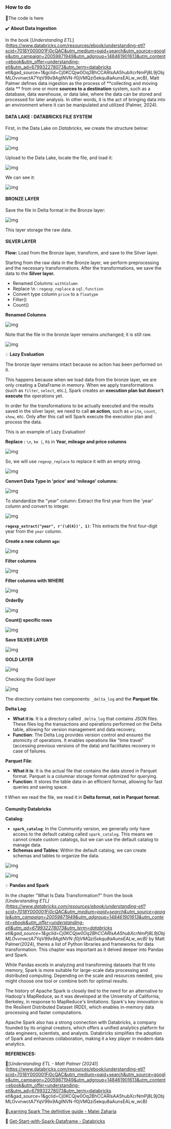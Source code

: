 <h3>  How to do </h3>

:pushpin:The code is here

:heavy_check_mark: **About Data Ingestion**

In the book [*Understanding ETL*](https://www.databricks.com/resources/ebook/understanding-etl?scid=7018Y000001Fi0cQAC&utm_medium=paid+search&utm_source=google&utm_campaign=20059871949&utm_adgroup=148461901613&utm_content=ebook&utm_offer=understanding-etl&utm_ad=679932278073&utm_term=databricks etl&gad_source=1&gclid=Cj0KCQjw0Oq2BhCCARIsAA5hubXcrNmPj8L9jObjMLOvvnwctA7YqV99x9AgtNVN-f0jVMQzi5ekqu8aAunsEALw_wcB), Matt Palmer defines data ingestion as the process of **collecting and moving data ** from one or more **sources to a destination** system, such as a database, data warehouse, or data lake, where the data can be stored and processed for later analysis. In other words, it is the act of bringing data into an environment where it can be manipulated and utilized (Palmer, 2024).

 

<h4>DATA LAKE : DATABRICKS FILE SYSTEM</h4>

First, in the Data Lake on *Databricks*, we create the structure below:

![img](https://lh7-rt.googleusercontent.com/docsz/AD_4nXd5OZq27itnekDUzHYU7xx1Tzf0BZzgwhWNwxFBBJ8DLVRsO0PnjRW1R2pCchtMZTqO5t6l0kR3CyLomvxw9FtYnerT_FpZ4O82fQcqaWyiE85DWBl7rlCwX9C5KHRK4Oi7KWTLVCpGtuR-Ot1e4yUN_b51?key=PWW0ZQYwDDUibpv7ZqBUIQ)

![img](https://lh7-rt.googleusercontent.com/docsz/AD_4nXdodSU2u92p9Edytt1Ork3TtoLfMXmAeJKnA8ZyClzppGwqxXvz5USSR8kVXMcIofpVQvOS4LC7UX3mJY2CYk44RUE-PqWbAJsD8OgSTyCwVFJaVMMRg97ShdTkh0aFY84KyjcPmXhuCdXqMm84OL2MyFot?key=PWW0ZQYwDDUibpv7ZqBUIQ)

Upload to the Data Lake, locate the file, and load it:

![img](https://lh7-rt.googleusercontent.com/docsz/AD_4nXfPyXMSNQzGNGkthui6_5X2WOHsPfbXNT5odI6HOgkLuhsfDDFUebCLrE2lBxD1R71uOn9FaJT9DCoPYjFue5mW_0pC_Tpc8DcezdWiNx3wtOIq9GUDzHuUxrUNZwXuuFge-rRG6kVPKOGRaRxCQZeBlS4?key=PWW0ZQYwDDUibpv7ZqBUIQ)

We can see it:

![img](https://lh7-rt.googleusercontent.com/docsz/AD_4nXfoBsHQBTSeG3MmLMYAUBk0ogg8NHMGdF_wb1xuA8pBDjfdYRaQSr15ZmxRgCDbLheSzv6z8QuyNiy3Fi1PEh6Ii0PhfSBq2I3xluPNslXDyalZCYf9QlUH91yV4TyjFarixPYhQTQ0WU8eV_wqEh1V7yA?key=PWW0ZQYwDDUibpv7ZqBUIQ)



<h4> BRONZE LAYER</h4>

Save the file in Delta format in the Bronze layer:

![img](https://lh7-rt.googleusercontent.com/docsz/AD_4nXexrMmlzRSannGvOhr9ZreCuCYZCj9lXHXMv4gdotRvoVoms3kMZyYIbrz4U_zaWzP9hBbpJIUePjH3a39RHmC5TYHwfJKi-VsMsNoWXB7wjdQzrOciSp8ZFGdoTIe4w-ZjQ9InomzbIFEg-JdbEVv4YDvk?key=PWW0ZQYwDDUibpv7ZqBUIQ)

This layer storage the raw data.

<h4> SILVER LAYER </h4>

**Flow:** Load from the Bronze layer, transform, and save to the Silver layer.

Starting from the raw data in the Bronze layer, we perform preprocessing and the necessary transformations. After the transformations, we save the data to the **Silver layer.**

- Renamed Columns: `withColumn`
- Replace \n : `regexp_replace` a `sql.function`
- Convert type column `price` to a `floatype`
- Filter()
- Count()



**Renamed Columns**

![img](https://lh7-rt.googleusercontent.com/docsz/AD_4nXc6eA5jhNe7c2rCHSSWc_j-WEw912-SNWTx6Uqj8_zkwkTPdWIpdjw99F9Q9QWWmNy2hC-JBYgnxNxF_SWy3cIQDgtaJC0Ap3N6o4bvo8TcQSEU0k-AAAugymDl-OkWB8ziraUiUSO5PRFL2EZvYQ78_fA?key=PWW0ZQYwDDUibpv7ZqBUIQ)



Note that the file in the bronze layer remains unchanged; it is still raw.

![img](https://lh7-rt.googleusercontent.com/docsz/AD_4nXdRpTTIsznylwMq2wLPIUgITi_mcLKnmZ0KGTpxrn2rYRDkI9cEalxrG0mnWdP-MOgN6Hy1SeUN4Z8lzTDduG5DTEF5fcalI8zwmGy45oF1PcSWmtIvL6cHSDPcNy9V_TYITZSfpCXE4SgJLjR1jz6jKz2s?key=PWW0ZQYwDDUibpv7ZqBUIQ)



:bulb: ​**Lazy Evaluation**

The bronze layer remains intact because no action has been performed on it.

This happens because when we load data from the bronze layer, we are only creating a DataFrame in memory. When we apply transformations (such as `filter`, `select`, etc.), Spark creates an **execution plan but doesn't execute** the operations yet.

In order for the transformations to be actually executed and the results saved in the silver layer, we need to call **an action**, such as `write`, `count`, `show`, etc. Only after this call will Spark execute the execution plan and process the data.

This is an example of Lazy Evaluation!



**Replace :** `\n`, `km |`, `R$`  in **Year, mileage and price columns**

![img](https://lh7-rt.googleusercontent.com/docsz/AD_4nXcOsFJmXG-qDhNfGa7IeZH3MGLfH1wyX8KyortfdK8fzZ2pq8rkg5LOGxfLIl9gMXP085Mart42yB6vdOU_0X-AFrUA65QsMMBmCXwXbKKepgXdi4EqTnOYgz5X1LN7AtY2VaWgqp7LKl2JBEeIxfc1MfIM?key=PWW0ZQYwDDUibpv7ZqBUIQ)

So, we will use `regexp_replace` to replace it with an empty string.

![img](https://lh7-rt.googleusercontent.com/docsz/AD_4nXfAAwwXFRZS4F1ris_5NZ9lh8vQFZvM0G3h2rcYKDs5fssiHOecMiY1tTrLrOlv0Jutwd95bPsW23TcqovyEXbk7b2ynT8vf7vb87CTwldSstORxTAZk1rTYiY7TpBtH25z6kjqmvubQnH6qZ6DvdlW5hJ8?key=PWW0ZQYwDDUibpv7ZqBUIQ)

**Convert Data Type in 'price' and 'mileage' columns:**

![img](https://lh7-rt.googleusercontent.com/docsz/AD_4nXcqxD2G6kibb_yu1Ozid59mObFt16zNRYb4oYAniEmdmScz57FwLUD2gz-bltvt9MuN_EK5engYc6WdTIrEVaVUNtO8trztkX_T5h5Fixh53_qfqaOtdgW3ttbq8JLmZtBZXmb0umwZVAThqE-DNWkUcS8?key=PWW0ZQYwDDUibpv7ZqBUIQ)

To standardize the "year" column: Extract the first year from the 'year' column and convert to integer.

![img](https://lh7-rt.googleusercontent.com/docsz/AD_4nXccUsDyff8xLXHUiE1nNj8ykL1sPHDjbFwLpNGEhlXqP3baRTE1eofDJrvnGz6Rvt_2xVIa7ZebFv1xZgPHUUJzD_t9N3uAFf6--e7by8fhIeRWA14zpogw3Qv-e5Q0oQQT0eS3E0ARiS7wRLeBLmcSoXw?key=PWW0ZQYwDDUibpv7ZqBUIQ)

**`regexp_extract("year", r'(\d{4})', 1)`**: This extracts the first four-digit year from the `year` column.

**Create a new column `age`:**

![img](https://lh7-rt.googleusercontent.com/docsz/AD_4nXcV5qK1rjSJhLfEJyt8UlXO_lMTA70qJ0wHKZV7VJpXdU8HlV9YoB-v08iX7XvzKY2IzZJeESWJB3CW849wfLrlHFK23_4Ond6zAu7KZiMr9rMcW4FP-ZcgXhq71c0xyC5Hr2PN3HJBeZDtuo_nQhYxjzQq?key=PWW0ZQYwDDUibpv7ZqBUIQ)

**Filter columns**

![img](https://lh7-rt.googleusercontent.com/docsz/AD_4nXfpoZnwisN3ucNIzM856OQgcq94Fu-aUS_9iQN9t7JoAy3Tew0cUq8_56as2S-HiyG-WO_sGByMCGf84UZ2nCS10I0uGnARBnM01wryKpwh4gFbiGyZYryo5EvIwT3oFhPu0vIPgGffyUCxOjpIKBPcP_Q?key=PWW0ZQYwDDUibpv7ZqBUIQ)

**Filter columns with WHERE**

![img](https://lh7-rt.googleusercontent.com/docsz/AD_4nXdneVAjp7Vjo5QklQNxNUjjkaZkj7lKjaDUYyT1hUewxhqGAvYLfCjV01rePA0mnLPkxwr-Gk3DF2kKB-LitiOJfWDH2XiioPlBOT4eP3YIgLvZB3fB-FTvRoKhRpDRoC41j4Fi5Tdfu_bnNshRoCHBO_A?key=PWW0ZQYwDDUibpv7ZqBUIQ)



**OrderBy**

![img](https://lh7-rt.googleusercontent.com/docsz/AD_4nXddwPf7JiZ8SY61912ztBdCRTsLj5CDOCQR7qBdeSFaXRAt2c8ZYs9_sQbnhRNrGWXHvrAidm6dG9rrA_ZKvuh4CwZlGQgPXP2uffnQnqqYWxEZfd-y4JPUCpy0pH9J25Jil1PVnYO_nZEu4H8VqW0F2KZL?key=PWW0ZQYwDDUibpv7ZqBUIQ)



**Count() specific rows**

![img](https://lh7-rt.googleusercontent.com/docsz/AD_4nXfgYr3yONHVFobIfWsuggDaCByKGh29q4hAO8qBJF_2EFLBRbAMoSelGu7KzlFBZavOsM89__lGwaarOiK-jq0jfJqZKj_NAo4Di-VoDB43WT1Yv4AqK-yY8Whr-iPRxOngC8kX25cIEip5zP7cxoPJc40?key=PWW0ZQYwDDUibpv7ZqBUIQ)





**Save SILVER LAYER**



![img](https://lh7-rt.googleusercontent.com/docsz/AD_4nXddx-CpdJqaF4lcdvU_VSwXWpC5jCloSsCu4yl09k1aFOcSEcIH-gP0Y3UpfOmXjmGYexW1hNwZNlkd938I92rG349E6PW54MbqF7VY0xiL7LLYsdEOxkggArQ2P0nTIZXFFS9Bs1AshVKzgJQHJueic6zo?key=PWW0ZQYwDDUibpv7ZqBUIQ)



**GOLD LAYER**



![img](https://lh7-rt.googleusercontent.com/docsz/AD_4nXf3E1TrHL0LmsRgavMikd0ScNKIsHhQ--wIYdiBhdozDzTJMuetYiu5GWLdmGhRtTXDwZybNg3h6Yo0yYz7ynZE59Z2j89vjIK7tT9LnKFBK-4z6gyJtbHHNABTBfQhwGg0TBIaxxHQsjkChEezUu-xZ8Y?key=PWW0ZQYwDDUibpv7ZqBUIQ)

Checking the Gold layer

![img](https://lh7-rt.googleusercontent.com/docsz/AD_4nXcgBgbJkxe0HSw71zz22QWNxZuNhgiCLTqjDEVm-2IStMVXym43v4uwk83zazpJHgH6c2mZ094yYie_lp5FSXgvZSAtfVivCXBzyI9QBM_1nLaAPdk6uqUzu71BYaWjlMVt5jbAKwpB4Jivk2MGajB9tOWV?key=PWW0ZQYwDDUibpv7ZqBUIQ)

The directory contains two components: `_delta_log` and the **Parquet file**.

**Delta Log**:

- **What it is**: It is a directory called `_delta_log` that contains JSON files. These files log the transactions and operations performed on the Delta table, allowing for version management and data recovery.
- **Function**: The Delta Log provides version control and ensures the atomicity of operations. It enables operations like "time travel" (accessing previous versions of the data) and facilitates recovery in case of failures.

**Parquet File**:

- **What it is**: It is the actual file that contains the data stored in Parquet format. Parquet is a columnar storage format optimized for querying.
- **Function**: It stores the table data in an efficient format, allowing for fast queries and saving space.

:exclamation: When we read the file, we read it in **Delta format**, **not in Parquet format**.



**Comunity Databricks**

**Catalog**:

- **`spark_catalog`**: In the Community version, we generally only have access to the default catalog called `spark_catalog`. This means we cannot create custom catalogs, but we can use the default catalog to manage data.
- **Schemas and Tables**: Within the default catalog, we can create schemas and tables to organize the data.



![img](https://lh7-rt.googleusercontent.com/docsz/AD_4nXeLJbPD8v1XDiNmuoRykSKrYiFCaxbvwY127hup0t1VKprQxRsmTZTsYG7ToFvIwMrZgH39XSBuIe5odxiljdVG2dB751wmmlWOZisIERADf3UttHhJpOkCjnWiW7xCEeFriiDz9fGA_T7n4fRol_Gj1dw?key=PWW0ZQYwDDUibpv7ZqBUIQ)

![img](https://lh7-rt.googleusercontent.com/docsz/AD_4nXfl0M2lfcKQwEpNCnsL9Hs3OGei7vi9GdN9H6aooxd56MSVZUdjKpMg9uFDNvGvY8Rk1nYyqrXh1yGcAqx6NGMsp5O2CuyM8UjImJD_AByABJpXMOQ7vxUs3Wm7v-8rr2JwSDWHAB2iz27bWxhQf1nMkCko?key=PWW0ZQYwDDUibpv7ZqBUIQ)





:bulb: **Pandas and Spark**

In the chapter "What Is Data Transformation?" from the book *[Understanding ETL](https://www.databricks.com/resources/ebook/understanding-etl?scid=7018Y000001Fi0cQAC&utm_medium=paid+search&utm_source=google&utm_campaign=20059871949&utm_adgroup=148461901613&utm_content=ebook&utm_offer=understanding-etl&utm_ad=679932278073&utm_term=databricks etl&gad_source=1&gclid=Cj0KCQjw0Oq2BhCCARIsAA5hubXcrNmPj8L9jObjMLOvvnwctA7YqV99x9AgtNVN-f0jVMQzi5ekqu8aAunsEALw_wcB)* by Matt Palmer(2024), theres a list of Python libraries and frameworks for data transformation. This chapter was important as it delved deeper into Pandas and Spark.

While Pandas excels in analyzing and transforming datasets that fit into memory, Spark is more suitable for large-scale data processing and distributed computing. Depending on the scale and resources needed, you might choose one tool or combine both for optimal results.

The history of Apache Spark is closely tied to the need for an alternative to Hadoop's MapReduce, as it was developed at the University of California, Berkeley, in response to MapReduce's limitations. Spark's key innovation is the Resilient Distributed Dataset (RDD), which enables in-memory data processing and faster computations.

Apache Spark also has a strong connection with Databricks, a company founded by its original creators, which offers a unified analytics platform for data engineers, scientists, and analysts. Databricks simplifies the adoption of Spark and enhances collaboration, making it a key player in modern data analytics.





**REFERENCES:**

:pushpin:[*Understanding ETL - Matt Palmer (2024)*](https://www.databricks.com/resources/ebook/understanding-etl?scid=7018Y000001Fi0cQAC&utm_medium=paid+search&utm_source=google&utm_campaign=20059871949&utm_adgroup=148461901613&utm_content=ebook&utm_offer=understanding-etl&utm_ad=679932278073&utm_term=databricks etl&gad_source=1&gclid=Cj0KCQjw0Oq2BhCCARIsAA5hubXcrNmPj8L9jObjMLOvvnwctA7YqV99x9AgtNVN-f0jVMQzi5ekqu8aAunsEALw_wcB)

:pushpin:[Learning Spark The definitive guide - Matei Zaharia](https://analyticsdata24.wordpress.com/wp-content/uploads/2020/02/spark-the-definitive-guide40www.bigdatabugs.com_.pdf)

:pushpin: [Get-Start-with-Spark-Dataframe - Databricks](https://www.databricks.com/spark/getting-started-with-apache-spark/dataframes)
